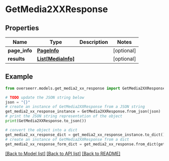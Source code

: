 # GetMedia2XXResponse


## Properties

Name | Type | Description | Notes
------------ | ------------- | ------------- | -------------
**page_info** | [**PageInfo**](PageInfo.md) |  | [optional] 
**results** | [**List[MediaInfo]**](MediaInfo.md) |  | [optional] 

## Example

```python
from overseerr.models.get_media2_xx_response import GetMedia2XXResponse

# TODO update the JSON string below
json = "{}"
# create an instance of GetMedia2XXResponse from a JSON string
get_media2_xx_response_instance = GetMedia2XXResponse.from_json(json)
# print the JSON string representation of the object
print(GetMedia2XXResponse.to_json())

# convert the object into a dict
get_media2_xx_response_dict = get_media2_xx_response_instance.to_dict()
# create an instance of GetMedia2XXResponse from a dict
get_media2_xx_response_form_dict = get_media2_xx_response.from_dict(get_media2_xx_response_dict)
```
[[Back to Model list]](../README.md#documentation-for-models) [[Back to API list]](../README.md#documentation-for-api-endpoints) [[Back to README]](../README.md)


